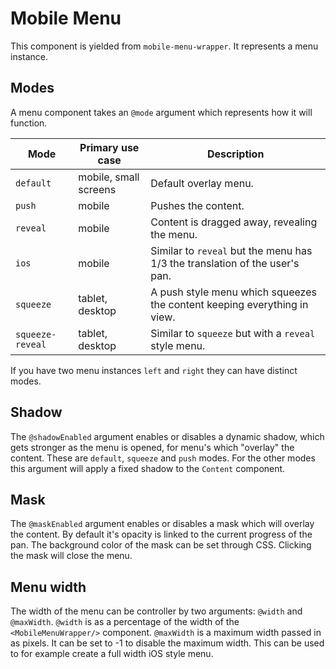 # Mobile Menu
This component is yielded from `mobile-menu-wrapper`. It represents a menu instance.

## Modes
A menu component takes an `@mode` argument which represents how it will function.

| Mode             | Primary use case      | Description                                                                 | 
| ---------------- | --------------------- | --------------------------------------------------------------------------- |
| `default`        | mobile, small screens | Default overlay menu.                                                       |
| `push`           | mobile                | Pushes the content.                                                         |
| `reveal`         | mobile                | Content is dragged away, revealing the menu.                                |
| `ios`            | mobile                | Similar to `reveal` but the menu has 1/3 the translation of the user's pan. |
| `squeeze`        | tablet, desktop       | A push style menu which squeezes the content keeping everything in view.    |
| `squeeze-reveal` | tablet, desktop       | Similar to `squeeze` but with a `reveal` style menu.                        |

If you have two menu instances `left` and `right` they can have distinct modes.

## Shadow
The `@shadowEnabled` argument enables or disables a dynamic shadow, which gets stronger as the menu is opened, for menu's which "overlay" the content. These are `default`, `squeeze` and `push` modes. For the other modes this argument will apply a fixed shadow to the `Content` component.

## Mask
The `@maskEnabled` argument enables or disables a mask which will overlay the content. By default it's opacity is linked to the current progress of the pan. The background color of the mask can be set through CSS. Clicking the mask will close the menu.

## Menu width
The width of the menu can be controller by two arguments: `@width` and `@maxWidth`. `@width` is as a percentage of the width of the `<MobileMenuWrapper/>` component. `@maxWidth` is a maximum width passed in as pixels. It can be set to -1 to disable the maximum width. This can be used to for example create a full width iOS style menu.
